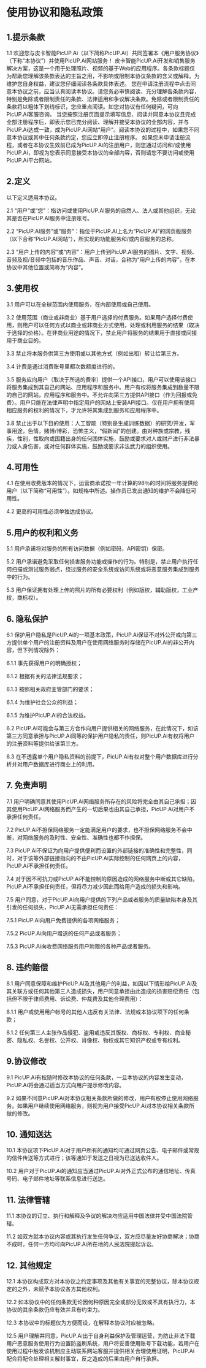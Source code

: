 # 使用协议和隐私政策

## 1.提示条款
1.1 欢迎您与皮卡智能PicUP.Ai（以下简称PicUP.Ai）共同签署本《用户服务协议》（下称“本协议”）并使用PicUP.Ai网站服务！ 皮卡智能PicUP.Ai开发和销售服务解决方案，这是一个用于处理照片、视频的基于Web的应用程序。各条款标题仅为帮助您理解该条款表达的主旨之用，不影响或限制本协议条款的含义或解释。为维护您自身权益，建议您仔细阅读各条款具体表述。 您在申请注册流程中点击同意本协议之前，应当认真阅读本协议。请您务必审慎阅读、充分理解各条款内容，特别是免除或者限制责任的条款、法律适用和争议解决条款。免除或者限制责任的条款将以粗体下划线标识，您应重点阅读。如您对协议有任何疑问，可向PicUP.Ai客服咨询。 当您按照注册页面提示填写信息、阅读并同意本协议且完成全部注册程序后，即表示您已充分阅读、理解并接受本协议的全部内容，并与PicUP.Ai达成一致，成为PicUP.Ai网站“用户”。阅读本协议的过程中，如果您不同意本协议或其中任何条款约定，您应立即停止注册程序。 如果您未申请注册流程，或者在本协议生效前已成为PicUP.Ai的注册用户，则您通过访问和/或使用PicUP.Ai，即视为您表示同意接受本协议的全部内容，否则请您不要访问或使用PicUP.Ai平台网站。

## 2.定义
以下定义适用本协议。

2.1 “用户”或“您”：指访问或使用PicUP.AI服务的自然人、法人或其他组织，无论其是否在PicUP.AI服务中注册账号。

2.2 “PicUP.AI服务”或“服务”：指位于PicUP.AI上名为“PicUP.AI”的网页版服务（以下合称“PicUP.AI网站”），所实现的功能服务和/或内容服务的总称。

2.3 “用户上传的内容”或“内容”：用户上传到PicUP.AI服务的图片、文字、视频、音频及视/音频中包括的音乐作品、声音、对话，合称为“用户上传的内容”，在本协议中其他位置或简称为“内容”。

## 3.使用权
3.1 用户可以在全球范围内使用服务，在内部使用或自己使用。

3.2 使用范围（商业或非商业）基于用户选择的付费服务。如果用户选择付费使用，则用户可以任何方式以商业或非商业方式使用，处理或利用服务的结果（取决于选择的价格）。在非商业用途的情况下，禁止用户将服务的结果用于直接或间接用于商业目的。

3.3 禁止将本服务供第三方使用或以其他方式（例如出租）转让给第三方。

3.4 计费是通过消费账号里都次数额度进行的。

3.5 服务应向用户（取决于所选的费率）提供一个API接口，用户可以使用该接口将服务集成到其自己的网站、应用程序和服务中。用户有权将服务集成到数量不限的自己的网站，应用程序和服务中。不允许向第三方提供API接口（作为回报或免费）。用户只能在法律声明中指定用户的网站上安装API接口。仅在用户拥有使用相应服务的权利的情况下，才允许将其集成到服务和应用程序中。

3.8 禁止出于以下目的使用：人工智能（特别是生成训练数据）的研究/开发，军事用途，色情，赌博/博彩，恐怖主义，“假新闻”的创建。由对种族或宗教，残疾，性别，性取向或国籍出身的任何团体实施，鼓励或要求对人或财产进行非法暴力或人身伤害，或对任何群体实施，鼓励或要求非法武力的组织使用。

## 4.可用性
4.1 在使用收费版本的情况下，运营商承诺按一年计算的98％的时间将服务提供给用户（以下简称“可用性”）。如规格中所述。操作员已发出通知的维护不会降低可用性。

4.2 更高的可用性必须单独达成协议。

## 5.用户的权利和义务
5.1 用户承诺将对服务的所有访问数据（例如密码，API密钥）保密。

5.2 用户承诺避免采取任何损害服务功能或操作的行为。特别是，禁止用户执行任何扫描或测试服务弱点，绕过服务的安全系统或访问系统或将恶意服务集成到服务中的行为。

5.3 用户保证拥有处理上传的照片的所有必要权利（例如版权，辅助版权，工业产权，商标权）。

## 6. 隐私保护
6.1 保护用户隐私是PicUP.Ai的一项基本政策，PicUP.Ai保证不对外公开或向第三方提供单个用户的注册资料及用户在使用网络服务时存储在PicUP.Ai的非公开内容，但下列情况除外：

6.1.1 事先获得用户的明确授权；

6.1.2 根据有关的法律法规要求；

6.1.3 按照相关政府主管部门的要求；

6.1.4 为维护社会公众的利益；

6.1.5 为维护PicUP.Ai的合法权益。

6.2 PicUP.Ai可能会与第三方合作向用户提供相关的网络服务，在此情况下，如该第三方同意承担与PicUP.Ai同等的保护用户隐私的责任，则PicUP.Ai有权将用户的注册资料等提供给该第三方。

6.3 在不透露单个用户隐私资料的前提下，PicUP.Ai有权对整个用户数据库进行分析并对用户数据库进行商业上的利用。

## 7. 免责声明
7.1 用户明确同意其使用PicUP.Ai网络服务所存在的风险将完全由其自己承担；因其使用PicUP.Ai网络服务而产生的一切后果也由其自己承担，PicUP.Ai对用户不承担任何责任。

7.2 PicUP.Ai不担保网络服务一定能满足用户的要求，也不担保网络服务不会中断，对网络服务的及时性、安全性、准确性也都不作担保。

7.3 PicUP.Ai不保证为向用户提供便利而设置的外部链接的准确性和完整性，同时，对于该等外部链接指向的不由PicUP.Ai实际控制的任何网页上的内容，PicUP.Ai不承担任何责任。

7.4 对于因不可抗力或PicUP.Ai不能控制的原因造成的网络服务中断或其它缺陷，PicUP.Ai不承担任何责任，但将尽力减少因此而给用户造成的损失和影响。

7.5 用户同意，对于PicUP.Ai向用户提供的下列产品或者服务的质量缺陷本身及其引发的任何损失，PicUP.Ai无需承担任何责任：

7.5.1 PicUP.Ai向用户免费提供的各项网络服务；

7.5.2 PicUP.Ai向用户赠送的任何产品或者服务；

7.5.3 PicUP.Ai向收费网络服务用户附赠的各种产品或者服务。
## 8. 违约赔偿
8.1 用户同意保障和维护PicUP.Ai及其他用户的利益，如因以下情形给PicUP.Ai及其关联方或任何其他第三人造成损失，用户同意承担由此造成的损害赔偿责任（包括但不限于律师费用、诉讼费、仲裁费及其他合理费用）：

8.1.1 用户或使用用户帐号的其他人违反有关法律、法规或本协议项下的任何条款；

8.1.2 任何第三人主张作品侵犯、盗用或违反其版权、商标权、专利权、商业秘密、隐私权、名誉权、公开权、肖像权、物权或其它知识产权或专有权利。
## 9.协议修改
9.1 PicUP.Ai有权随时修改本协议的任何条款，一旦本协议的内容发生变动，PicUP.Ai将会通过适当方式向用户提示修改内容。

9.2 如果不同意PicUP.Ai对本协议相关条款所做的修改，用户有权停止使用网络服务。如果用户继续使用网络服务，则视为用户接受PicUP.Ai对本协议相关条款所做的修改。
## 10. 通知送达
10.1 本协议项下PicUP.Ai对于用户所有的通知均可通过网页公告、电子邮件或常规的信件传送等方式进行；该等通知于发送之日视为已送达收件人。

10.2 用户对于PicUP.Ai的通知应当通过PicUP.Ai对外正式公布的通信地址、传真号码、电子邮件地址等联系信息进行送达。
## 11. 法律管辖
11.1 本协议的订立、执行和解释及争议的解决均应适用中国法律并受中国法院管辖。

11.2 如双方就本协议内容或其执行发生任何争议，双方应尽量友好协商解决；协商不成时，任何一方均可向PicUP.Ai所在地的人民法院提起诉讼。
## 12. 其他规定
12.1 本协议构成双方对本协议之约定事项及其他有关事宜的完整协议，除本协议规定的之外，未赋予本协议各方其他权利。

12.2 如本协议中的任何条款无论因何种原因完全或部分无效或不具有执行力，本协议的其余条款仍应有效并且有约束力。

12.3 本协议中的标题仅为方便而设，在解释本协议时应被忽略。

12.5 用户理解并同意，PicUP.Ai出于自身利益保护及管理运营，为防止非法下载用户恶意服务使用行为设置防盗刷系统，用户将妥善使用账号下载功能，若用户在使用过程中触发该机制应主动联系网站客服并提供相关合理使用证明，PicUP.Ai配合将配合处理相关解封事宜，反之造成的后果由用户自行承担。
